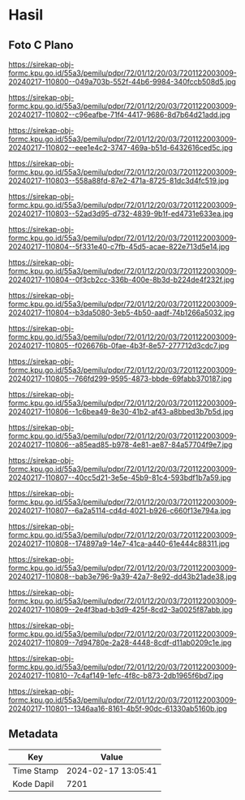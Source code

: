 # Hasil

## Foto C Plano

https://sirekap-obj-formc.kpu.go.id/55a3/pemilu/pdpr/72/01/12/20/03/7201122003009-20240217-110800--049a703b-552f-44b6-9984-340fccb508d5.jpg

https://sirekap-obj-formc.kpu.go.id/55a3/pemilu/pdpr/72/01/12/20/03/7201122003009-20240217-110802--c96eafbe-71f4-4417-9686-8d7b64d21add.jpg

https://sirekap-obj-formc.kpu.go.id/55a3/pemilu/pdpr/72/01/12/20/03/7201122003009-20240217-110802--eee1e4c2-3747-469a-b51d-6432616ced5c.jpg

https://sirekap-obj-formc.kpu.go.id/55a3/pemilu/pdpr/72/01/12/20/03/7201122003009-20240217-110803--558a88fd-87e2-471a-8725-81dc3d4fc519.jpg

https://sirekap-obj-formc.kpu.go.id/55a3/pemilu/pdpr/72/01/12/20/03/7201122003009-20240217-110803--52ad3d95-d732-4839-9b1f-ed4731e633ea.jpg

https://sirekap-obj-formc.kpu.go.id/55a3/pemilu/pdpr/72/01/12/20/03/7201122003009-20240217-110804--5f331e40-c7fb-45d5-acae-822e713d5e14.jpg

https://sirekap-obj-formc.kpu.go.id/55a3/pemilu/pdpr/72/01/12/20/03/7201122003009-20240217-110804--0f3cb2cc-336b-400e-8b3d-b224de4f232f.jpg

https://sirekap-obj-formc.kpu.go.id/55a3/pemilu/pdpr/72/01/12/20/03/7201122003009-20240217-110804--b3da5080-3eb5-4b50-aadf-74b1266a5032.jpg

https://sirekap-obj-formc.kpu.go.id/55a3/pemilu/pdpr/72/01/12/20/03/7201122003009-20240217-110805--f026676b-0fae-4b3f-8e57-277712d3cdc7.jpg

https://sirekap-obj-formc.kpu.go.id/55a3/pemilu/pdpr/72/01/12/20/03/7201122003009-20240217-110805--766fd299-9595-4873-bbde-69fabb370187.jpg

https://sirekap-obj-formc.kpu.go.id/55a3/pemilu/pdpr/72/01/12/20/03/7201122003009-20240217-110806--1c6bea49-8e30-41b2-af43-a8bbed3b7b5d.jpg

https://sirekap-obj-formc.kpu.go.id/55a3/pemilu/pdpr/72/01/12/20/03/7201122003009-20240217-110806--a85ead85-b978-4e81-ae87-84a57704f9e7.jpg

https://sirekap-obj-formc.kpu.go.id/55a3/pemilu/pdpr/72/01/12/20/03/7201122003009-20240217-110807--40cc5d21-3e5e-45b9-81c4-593bdf1b7a59.jpg

https://sirekap-obj-formc.kpu.go.id/55a3/pemilu/pdpr/72/01/12/20/03/7201122003009-20240217-110807--6a2a5114-cd4d-4021-b926-c660f13e794a.jpg

https://sirekap-obj-formc.kpu.go.id/55a3/pemilu/pdpr/72/01/12/20/03/7201122003009-20240217-110808--174897a9-14e7-41ca-a440-61e444c88311.jpg

https://sirekap-obj-formc.kpu.go.id/55a3/pemilu/pdpr/72/01/12/20/03/7201122003009-20240217-110808--bab3e796-9a39-42a7-8e92-dd43b21ade38.jpg

https://sirekap-obj-formc.kpu.go.id/55a3/pemilu/pdpr/72/01/12/20/03/7201122003009-20240217-110809--2e4f3bad-b3d9-425f-8cd2-3a0025f87abb.jpg

https://sirekap-obj-formc.kpu.go.id/55a3/pemilu/pdpr/72/01/12/20/03/7201122003009-20240217-110809--7d94780e-2a28-4448-8cdf-d11ab0209c1e.jpg

https://sirekap-obj-formc.kpu.go.id/55a3/pemilu/pdpr/72/01/12/20/03/7201122003009-20240217-110810--7c4af149-1efc-4f8c-b873-2db1965f6bd7.jpg

https://sirekap-obj-formc.kpu.go.id/55a3/pemilu/pdpr/72/01/12/20/03/7201122003009-20240217-110801--1346aa16-8161-4b5f-90dc-61330ab5160b.jpg


## Metadata

| Key        | Value               |
| ---------- | ------------------- |
| Time Stamp | 2024-02-17 13:05:41 |
| Kode Dapil | 7201                |



